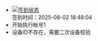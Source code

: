 - [![签到状态](https://github.com/womade/Cloud189-Actions/actions/workflows/main.yml/badge.svg?branch=main)](https://github.com/womade/Cloud189-Actions/actions/workflows/main.yml) <br> 签到时间：2025-08-02 18:48:04
- 开始执行帐号1
- 设备ID不存在，需要二次设备校验
